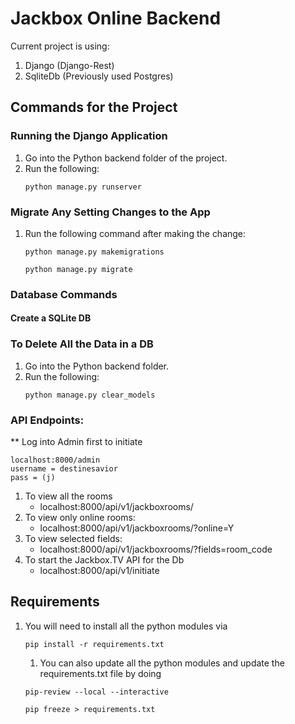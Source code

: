 # Jackbox Online Backend

Current project is using:
1. Django (Django-Rest)
2. SqliteDb (Previously used Postgres)

## Commands for the Project

### Running the Django Application

1. Go into the Python backend folder of the project.
2. Run the following:
	```
	python manage.py runserver
	```

### Migrate Any Setting Changes to the App
1. Run the following command after making the change:
    ```
    python manage.py makemigrations
    ```
    ```
    python manage.py migrate
    ```

### Database Commands
#### Create a SQLite DB

### To Delete All the Data in a DB
1. Go into the Python backend folder.
2. Run the following:
	```
	python manage.py clear_models
	```

### API Endpoints:

** Log into Admin first to initiate
```
localhost:8000/admin
username = destinesavior
pass = (j)
```


1. To view all the rooms
	- localhost:8000/api/v1/jackboxrooms/
2. To view only online rooms:
	- localhost:8000/api/v1/jackboxrooms/?online=Y
3. To view selected fields:
	- localhost:8000/api/v1/jackboxrooms/?fields=room_code
4. To start the Jackbox.TV API for the Db
	- localhost:8000/api/v1/initiate

## Requirements
1. You will need to install all the python modules via
    ```
    pip install -r requirements.txt
    ```
    
    1. You can also update all the python modules and update the requirements.txt file by doing
    
    ```
    pip-review --local --interactive
    ```
    ```
    pip freeze > requirements.txt
    ```
    
